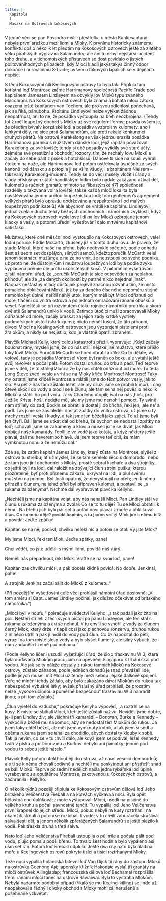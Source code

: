 ```yaml
---
title: |-
  Kapitola
  1.
  Masakr na Ostrovech kokosových
---
```


V jedné věci se pan Povondra mýlil: přestřelka u města Kankesanturai nebyla první srážkou mezi lidmi a Mloky. K prvnímu historicky známému konfliktu došlo několik let předtím na Kokosových ostrovech ještě za zlatého věku pirátských výprav na Salamandry; ale ani to nebyl nejstarší incident toho druhu, a v tichomořských přístavech se dost povídalo o jistých politováníhodných případech, kdy Mloci kladli jakýs takýs činný odpor dokonce i normálnímu S-Trade; ovšem o takových lapáliích se v dějinách nepíše.

S těmi Kokosovými čili Keelingovými ostrovy to bylo tak: Připlula tam kořistná loď Montrose známé Harrimanovy společnosti Pacific Trade pod kapitánem Jamesem Lindleyem na obvyklý lov Mloků typu zvaného Maccaroni. Na Kokosových ostrovech byla známá a bohatá mločí zátoka, osazená ještě kapitánem van Tochem, ale pro svou odlehlost ponechaná, jak se říká, pánubohu. Kapitánu Lindleyovi nelze vytýkat žádnou neopatrnost, ani to ne, že posádka vystoupila na břeh neozbrojena. (Tehdy totiž měl loupežný obchod s Mloky už své regulérní formy; pravda ovšem je, že předtím bývaly korzárské lodi a posádky vyzbrojeny kulomety, ano i lehkými děly, ne sice proti Salamandrům, ale proti nekalé konkurenci druhých pirátů. Na ostrově Karakelong se však jednou srazila posádka Harrimanova parníku s mužstvem dánské lodi, jejíž kapitán považoval Karakelong za své loviště; tehdy si obě posádky vyřídily své staré účty, zejména své prestižní a obchodní rozpory, tím, že nechaly lovu Mloků a začaly do sebe pálit z pušek a hotchkissů; Dánové to sice na souši vyhráli útokem na nože, ale Harrimanova loď potom ostřelovala úspěšně ze svých kanonů loď dánskou a potopila ji se vším všudy, i s kapitánem Nielsem – takzvaný Karakelong-incident. Tehdy se do věci musely vložit i úřady a vlády příslušných států; banditským lodím bylo nadále zakázáno užívat děl, kulometů a ručních granátů; mimoto se flibustýrské[\[47\]](./resources/undefined) společnosti rozdělily o takzvaná volná loviště, takže každá mločí lokalita byla navštěvována jenom určitou loupežnickou lodí; toto gentlemen’s agreement velkých pirátů bylo opravdu dodržováno a respektováno i od malých loupežných podnikatelů.) Ale abychom se vrátili ke kapitánu Lindleyovi, jednal zcela v duchu tehdy běžných obchodních i námořních zvyklostí, když na Kokosových ostrovech vyslal své lidi na lov Mloků ozbrojené jenom klacky a vesly, a potomní úřední vyšetřování dalo mrtvému kapitánovi satisfakci.

Mužstvu, které oné měsíční noci vystoupilo na Kokosových ostrovech, velel lodní poručík Eddie McCarth, zkušený již v tomto druhu lovu. Je pravda, že stádo Mloků, které našel na břehu, bylo neobvykle početné, podle odhadu šest až sedm set dospělých, silných samců, kdežto poručík McCarth velel jenom šestnácti mužům; ale nelze ho vinit, že neustoupil od svého podniku, už proto ne, že důstojníkům i mužstvu loupežných lodí byla podle zvyku vyplácena prémie dle počtu ukořistěných kusů. V potomním vyšetřování zjistil námořní úřad, že „poručík McCarth je sice odpověden za neblahou příhodu“, ale že „za daných okolností by patrně nikdo nejednal jinak“. Naopak nešťastný mladý důstojník projevil značnou rozvahu tím, že místo pomalého obkličování Mloků, jež by za daného číselného nepoměru stejně nemohlo být úplné, nařídil náhlý útok, kterým měli být Mloci odříznuti od moře, tlačeni do vnitra ostrova a po jednom omračováni ranami obušků a vesel. Naneštěstí se při rozvinutém útoku rojnice námořníků protrhla a skoro dvě stě Salamandrů uniklo k vodě. Zatímco útočící muži zpracovávali Mloky odříznuté od moře, začaly praskat za jejich zády krátké výstřely podmořských pistolí (shark-guns); nikdo neměl tušení, že tito přírodní, divocí Mloci na Keelingových ostrovech jsou vyzbrojeni pistolemi proti žralokům, a nikdy se nezjistilo, kdo je vlastně opatřil zbraněmi.

Plavčík Michael Kelly, který celou katastrofu přežil, vypravuje: „Když začaly bouchat rány, mysleli jsme, že do nás střílí nějaké jiné mužstvo, které přišlo taky lovit Mloky. Poručík McCarth se hned obrátil a křikl: Co to děláte, vy volové, tady je posádka Montrose! Vtom byl raněn do boku, ale vytáhl ještě svůj revolver a počal pálit. Potom dostal druhou do krku a padl. Teď teprve jsme viděli, že to střílejí Mloci a že by nás chtěli odříznout od moře. Tu teda Long Steve zvedl veslo a vrhl se na Mloky křiče Montrose! Montrose! Taky my ostatní jsme křičeli Montrose a mlátili jsme do těch potvor vesly, jak to šlo. Asi pět z nás tam zůstalo ležet, ale my druzí jsme se probili k moři. Long Steve skočil do vody a brodil se k člunu; ale tam se na něj pověsilo několik Mloků a stáhli ho pod vodu. Taky Charlieho utopili; řval na nás ‚hoši, pro Ježíše Krista, hoši, nedejte mě‘, ale my jsme mu nemohli pomoct. Ty svině nám střílely do zad; Bodkin se obrátil a dostal ji do břicha, řekl jen, ‚ale ne‘ a padl. Tak jsme se zas hleděli dostat zpátky do vnitra ostrova; už jsme o ty mrchy rozbili vesla i klacky, a tak jsme jen běželi jako zajíci. To už jsme byli jen čtyři. Báli jsme se utíkat dál od břehu, že bychom se nedostali zpátky na loď; schovali jsme se za kameny a křoví a museli jsme se dívat, jak Mloci dobíjejí naše kamarády. Topili je ve vodě jako koťata, a když některý ještě plaval, dali mu heverem po hlavě. Já jsem teprve teď cítil, že mám vymknutou nohu a že nemůžu dál.“

Zdá se, že zatím kapitán James Lindley, který zůstal na Montrose, slyšel z ostrova tu střelbu; ať už myslel, že se tam semlelo něco s domorodci, nebo že tam jsou jiní obchodníci s Mloky, prostě sebral kuchaře a dva strojníky, co ještě byli na lodi, dal naložit na zbývající člun strojní pušku, kterou prozřetelně, byť proti přísnému zákazu, ukrýval na lodi, a plul svému mužstvu na pomoc. Byl dosti opatrný, že nevystoupil na břeh; jen k němu přirazil s člunem, na jehož přídi byl připraven kulomet, a postavil se „s rukama založenýma“. Nechme dál vypravovat plavčíka Kellyho.

„Nechtěli jsme na kapitána volat, aby nás nenašli Mloci. Pan Lindley stál ve člunu s rukama založenýma a zvolal: Co se to tu děje? Tu se Mloci obrátili k němu. Na břehu jich bylo pár set a pořád noví plavali z moře a obkličovali člun. Co se to tu děje? povídá kapitán, a tu jeden veliký Mlok jde k němu blíž a povídá: Jeďte zpátky!

Kapitán se na něj podíval, chvilku neřekl nic a potom se ptal: Vy jste Mlok?

My jsme Mloci, řekl ten Mlok. Jeďte zpátky, pane!

Chci vědět, co jste udělali s mými lidmi, povídá náš starý.

Neměli nás přepadnout, řekl Mlok. Vraťte se na svou loď, pane!

Kapitán zas chvilku mlčel, a pak docela klidně povídá: No dobře. Jenkinsi, palte!

A strojník Jenkins začal pálit do Mloků z kulometu.“

(Při pozdějším vyšetřování celé věci prohlásil námořní úřad doslovně: „V tom směru si Capt. James Lindley počínal, jak dlužno očekávat od britského námořníka.“)

„Mloci byli v houfu,“ pokračuje svědectví Kellyho, „a tak padali jako žito na poli. Někteří stříleli z těch svých pistolí po panu Lindleyovi, ale ten stál s rukama založenýma a ani se nehnul. V tu chvíli se vynořil z vody za člunem černý Mlok, který držel v tlapě cosi jako plechovou konzervu, druhou rukou z ní něco utrhl a pak ji hodil do vody pod člun. Co by napočítal do pěti, vyrazil na tom místě sloup vody a bylo slyšet tlumený, ale silný výbuch, že nám zaduněla i země pod nohama.“

(Podle Kellyho líčení usoudil vyšetřující úřad, že šlo o třaskavinu W 3, která byla dodávána Mlokům pracujícím na opevnění Singaporu k trhání skal pod vodou. Ale jak se ty nálože dostaly z rukou tamních Mloků na Kokosové ostrovy, zůstalo záhadou; podle jedněch dohadů je snad převáželi lidé, podle jiných museli mít Mloci už tehdy mezi sebou nějaké dálkové spojení. Veřejné mínění tehdy žádalo, aby bylo zakázáno dávat Mlokům do rukou tak nebezpečné výbušné látky; avšak příslušný úřad prohlásil, že prozatím nelze „vysoce účinnou a poměrně bezpečnou“ třaskavinu W 3 nahradit jinou; a při tom zůstalo.)

„Člun vyletěl do vzduchu,“ pokračuje Kellyho výpověď, „a roztrhl se na kusy. K místu se sbíhali Mloci, kteří ještě zůstali naživu. Neviděli jsme dobře, je-li pan Lindley živ; ale všichni tři kamarádi – Donovan, Burke a Kennedy – vyskočili a běželi mu na pomoc, aby se nedostal těm Mlokům do rukou. Já jsem taky chtěl běžet, ale měl jsem vymknutý kotník, a tak jsem si sedl a oběma rukama jsem se tahal za chodidlo, abych dostal ty klouby k sobě. Tak já nevím, co se v tu chvíli dálo, ale když jsem se podíval, ležel Kennedy tváří v písku a po Donovanu a Burkovi nebylo ani památky; jenom pod vodou to sebou ještě házelo.“

Plavčík Kelly potom utekl hlouběji do ostrova, až našel vesnici domorodců; ale ti se k němu chovali podivně a nechtěli mu poskytnout ani přístřeší; snad se báli Mloků. Teprve po sedmi nedělích našla jedna rybářská loď úplně vyrabovanou a opuštěnou Montrose, zakotvenou u Kokosových ostrovů, a zachránila i Kellyho.

O několik týdnů později připlula ke Kokosovým ostrovům dělová loď Jeho britského Veličenstva Fireball a na kotvách vyčkávala noci. Byla opět bělostná noc úplňková; z moře vystupovali Mloci, usedli na písčině do velkého kruhu a počali slavnostně tančit. Tu vypálila loď Jeho Veličenstva první šrapnel do jejich středu. Mloci, pokud nebyli na kusy roztrháni, na okamžik strnuli a potom se rozbíhali k vodě; v tu chvíli zaburácela strašlivá salva šesti děl, a jenom několik zpřerážených Salamandrů se ještě plazilo k vodě. Pak třeskla druhá a třetí salva.

Nato loď Jeho Veličenstva Fireball ustoupila o půl míle a počala pálit pod vodu, plujíc pomalu podél břehu. To trvalo šest hodin a bylo vypáleno asi osm set ran. Potom loď Fireball odplula. Ještě dva dny nato byla hladina moře u Keelingových ostrovů pokryta tisíci a tisíci roztrhanými Mloky.

Téže noci vypálila holandská bitevní loď Van Dijck tři rány do zástupu Mloků na ostrůvku Goenong Api; japonský křižník Hakodate vyslal tři granáty na mločí ostrůvek Ailinglaplap; francouzská dělová loď Bechamel rozprášila třemi ranami mločí tanec na ostrově Rawaiwai. Byla to výstraha Mlokům. Nebyla nadarmo: podobný případ (říkalo se mu Keeling-killing) se jinde už neopakoval a řádný i divoký obchod s Mloky mohl dál nerušeně a požehnaně vzkvétat.
